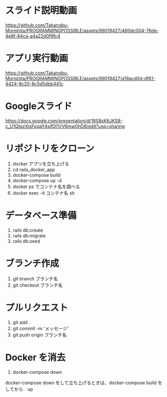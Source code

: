 # スライド説明動画
https://github.com/Takanobu-Morishita/PROGRAMMINGPOSSIBLE/assets/99019427/460dc004-76de-4e8f-84ca-a4a22d0f9fc4

# アプリ実行動画
https://github.com/Takanobu-Morishita/PROGRAMMINGPOSSIBLE/assets/99019427/a19acd0d-df61-4424-9c20-8c5d5dbb441c


# Googleスライド
https://docs.google.com/presentation/d/18S8sK6JKS8-c_U1QtgzXisFpgaY4sjfDI1VV6mw0hD8/edit?usp=sharing
# リポジトリをクローン
1. docker アプリを立ち上げる
2. cd rails_docker_app
3. docker-compose build
4. docker-compose up -d
5. docker ps でコンテナ名を調べる
6. docker exec -it コンテナ名 sh
# データベース準備  
1. rails db:create
2. rails db:migrate
3. rails db:seed
# ブランチ作成 
1. git branch ブランチ名
2. git checkout ブランチ名
# プルリクエスト
1. git add .
2. git commit -m 'メッセージ'
3. git push origin ブランチ名
# Docker を消去
1. docker-compose down

docker-compose down をして立ち上げるときは、docker-compose build をしてから　up

